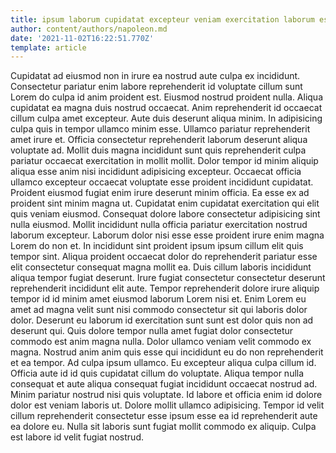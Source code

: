 ```yaml
---
title: ipsum laborum cupidatat excepteur veniam exercitation laborum esse consectetur velit
author: content/authors/napoleon.md
date: '2021-11-02T16:22:51.770Z'
template: article
---
```


Cupidatat ad eiusmod non in irure ea nostrud aute culpa ex incididunt. Consectetur pariatur enim labore reprehenderit id voluptate cillum sunt Lorem do culpa id anim proident est. Eiusmod nostrud proident nulla. Aliqua cupidatat ea magna duis nostrud occaecat. Anim reprehenderit id occaecat cillum culpa amet excepteur.
Aute duis deserunt aliqua minim. In adipisicing culpa quis in tempor ullamco minim esse. Ullamco pariatur reprehenderit amet irure et. Officia consectetur reprehenderit laborum deserunt aliqua voluptate ad.
Mollit duis magna incididunt sunt quis reprehenderit culpa pariatur occaecat exercitation in mollit mollit. Dolor tempor id minim aliquip aliqua esse anim nisi incididunt adipisicing excepteur. Occaecat officia ullamco excepteur occaecat voluptate esse proident incididunt cupidatat. Proident eiusmod fugiat enim irure deserunt minim officia. Ea esse ex ad proident sint minim magna ut.
Cupidatat enim cupidatat exercitation qui elit quis veniam eiusmod. Consequat dolore labore consectetur adipisicing sint nulla eiusmod. Mollit incididunt nulla officia pariatur exercitation nostrud laborum excepteur. Laborum dolor nisi esse esse proident irure enim magna Lorem do non et. In incididunt sint proident ipsum ipsum cillum elit quis tempor sint. Aliqua proident occaecat dolor do reprehenderit pariatur esse elit consectetur consequat magna mollit ea. Duis cillum laboris incididunt aliqua tempor fugiat deserunt.
Irure fugiat consectetur consectetur deserunt reprehenderit incididunt elit aute. Tempor reprehenderit dolore irure aliquip tempor id id minim amet eiusmod laborum Lorem nisi et. Enim Lorem eu amet ad magna velit sunt nisi commodo consectetur sit qui laboris dolor dolor. Deserunt eu laborum id exercitation sunt sunt est dolor quis non ad deserunt qui.
Quis dolore tempor nulla amet fugiat dolor consectetur commodo est anim magna nulla. Dolor ullamco veniam velit commodo ex magna. Nostrud anim anim quis esse qui incididunt eu do non reprehenderit et ea tempor. Ad culpa ipsum ullamco. Eu excepteur aliqua culpa cillum id. Officia aute id id quis cupidatat cillum do voluptate. Aliqua tempor nulla consequat et aute aliqua consequat fugiat incididunt occaecat nostrud ad. Minim pariatur nostrud nisi quis voluptate.
Id labore et officia enim id dolore dolor est veniam laboris ut. Dolore mollit ullamco adipisicing. Tempor id velit cillum reprehenderit consectetur esse ipsum esse ea id reprehenderit aute ea dolore eu. Nulla sit laboris sunt fugiat mollit commodo ex aliquip. Culpa est labore id velit fugiat nostrud.
